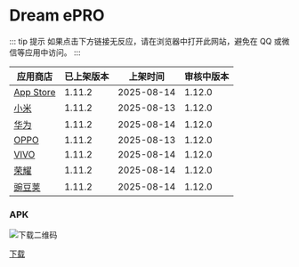 # Dream ePRO <Badge type="tip" text="1.12.0" />

::: tip 提示
如果点击下方链接无反应，请在浏览器中打开此网站，避免在 QQ 或微信等应用中访问。
:::

| 应用商店 | 已上架版本 | 上架时间 | 审核中版本 |
| --- | --- | --- | --- |
| [App Store](https://apps.apple.com/cn/app/dream-epro/id1584312399) | 1.11.2 | 2025-08-14 | 1.12.0 |
| [小米](https://app.mi.com/details?id=com.clinflash.epro.luoxin) | 1.11.2 | 2025-08-13 | 1.12.0 |
| [华为](https://appgallery.huawei.com/app/C104698125) | 1.11.2 | 2025-08-14 | 1.12.0 |
| [OPPO](https://app.cdo.oppomobile.com/home/detail?app_id=30672361) | 1.11.2 | 2025-08-13 | 1.12.0 |
| [VIVO](https://h5coml.vivo.com.cn/h5coml/appdetail_h5/browser_v2/index.html?appId=3335933) | 1.11.2 | 2025-08-14 | 1.12.0 |
| [荣耀](https://appmarket-h5.cloud.honor.com/h5/share/latest/index.html?shareId=1868482113379164160) | 1.11.2 | 2025-08-14 | 1.12.0 |
| [豌豆荚](https://www.wandoujia.com/apps/8304440) | 1.11.2 | 2025-08-14 | 1.12.0 |

### APK

![下载二维码](https://52webs.free.i.ng/?data=https://ecoa-test.clinflash.net/dl/dream-epro-release.apk)

[下载](https://ecoa-test.clinflash.net/dl/dream-epro-release.apk)
